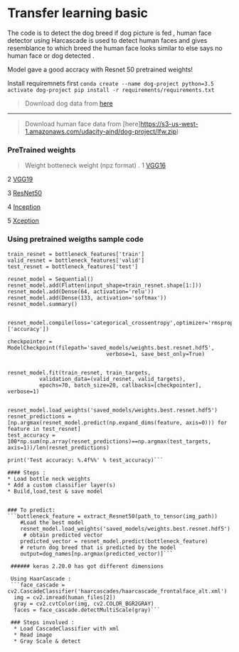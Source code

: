 # Transfer learning basic
The code is to detect the dog breed if dog picture is fed , human face detector using Harcascade is used to detect human faces and gives resemblance to which breed the human face looks similar to else says no human face or dog detected .

Model gave a good accracy with Resnet 50  pretrained weights!

Install requiremnets first `conda create --name dog-project python=3.5
activate dog-project
pip install -r requirements/requirements.txt`

> Download dog data from [here](https://s3-us-west-1.amazonaws.com/udacity-aind/dog-project/dogImages.zip)
---
> Download human face data from [here]https://s3-us-west-1.amazonaws.com/udacity-aind/dog-project/lfw.zip)

### PreTrained weights 
> Weight botteneck weight (npz format) .
1 [VGG16](https://s3-us-west-1.amazonaws.com/udacity-aind/dog-project/DogVGG16Data.npz) 

2 [VGG19](https://s3-us-west-1.amazonaws.com/udacity-aind/dog-project/DogVGG16Data.npz) 

3 [ResNet50](https://s3-us-west-1.amazonaws.com/udacity-aind/dog-project/DogResnet50Data.npz) 

4 [Inception](https://s3-us-west-1.amazonaws.com/udacity-aind/dog-project/DogInceptionV3Data.npz) 

5 [Xception](https://s3-us-west-1.amazonaws.com/udacity-aind/dog-project/DogXceptionData.npz) 

### Using pretrained weigths sample code

```bottleneck_features = np.load('bottleneck_features/DogResnet50Data.npz')
train_resnet = bottleneck_features['train']
valid_resnet = bottleneck_features['valid']
test_resnet = bottleneck_features['test']

resnet_model = Sequential()
resnet_model.add(Flatten(input_shape=train_resnet.shape[1:]))
resnet_model.add(Dense(64, activation='relu'))
resnet_model.add(Dense(133, activation='softmax'))
resnet_model.summary()


resnet_model.compile(loss='categorical_crossentropy',optimizer='rmsprop',metrics=['accuracy'])

checkpointer = ModelCheckpoint(filepath='saved_models/weights.best.resnet.hdf5',
                               verbose=1, save_best_only=True)
                                                          

resnet_model.fit(train_resnet, train_targets, 
          validation_data=(valid_resnet, valid_targets),          
          epochs=70, batch_size=20, callbacks=[checkpointer], verbose=1)
          

resnet_model.load_weights('saved_models/weights.best.resnet.hdf5')
resnet_predictions = [np.argmax(resnet_model.predict(np.expand_dims(feature, axis=0))) for feature in test_resnet]
test_accuracy = 100*np.sum(np.array(resnet_predictions)==np.argmax(test_targets, axis=1))/len(resnet_predictions)

print('Test accuracy: %.4f%%' % test_accuracy)```

#### Steps :
* Load bottle neck weights
* Add a custom classifier layer(s)
* Build,load,test & save model


### To predict:
```bottleneck_feature = extract_Resnet50(path_to_tensor(img_path))   
    #Load the best model    
    resnet_model.load_weights('saved_models/weights.best.resnet.hdf5')    
     # obtain predicted vector     
    predicted_vector = resnet_model.predict(bottleneck_feature)    
    # return dog breed that is predicted by the model    
    output=dog_names[np.argmax(predicted_vector)]```
    
 ###### keras 2.20.0 has got different dimensions   
    
 Using HaarCascade :
 ```face_cascade = cv2.CascadeClassifier('haarcascades/haarcascade_frontalface_alt.xml') 
  img = cv2.imread(human_files[2])  
  gray = cv2.cvtColor(img, cv2.COLOR_BGR2GRAY)  
  faces = face_cascade.detectMultiScale(gray)```
  
 ### Steps involved :
  * Load CascadeClassifier with xml
  * Read image
  * Gray Scale & detect
  
  
